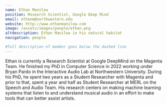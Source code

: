 ```yaml
---
name: Ethan Manilow
position: Research Scientist, Google Deep Mind
email: ethanm@northwestern.edu
website: http://www.ethanmanilow.com
image: /assets/images/people/ethan.png
altdescription: Ethan Manilow in his natural habitat
navigation: people

#full description of member goes below the dashed line
---
```

Ethan is currently a Research Scientist at Google DeepMind on the Magenta Team. He finished my PhD in Computer Science in 2022 working under Bryan Pardo in the Interactive Audio Lab at Northwestern University. During his PhD, he spent two years as a Student Researcher with Magenta and prior to that, spent a year and half as Student Researcher at MERL on the Speech and Audio Team. His research centers on making machine learning systems that listen to and understand musical audio in an effort to make tools that can better assist artists.

